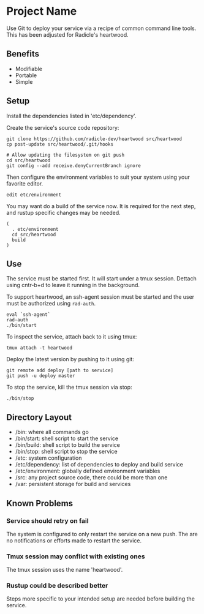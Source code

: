 # Project Name

Use Git to deploy your service via a recipe of common command line tools.  This has been
adjusted for Radicle's heartwood.

## Benefits

 - Modifiable
 - Portable
 - Simple

## Setup

Install the dependencies listed in 'etc/dependency'.

Create the service's source code repository:
```
git clone https://github.com/radicle-dev/heartwood src/heartwood
cp post-update src/heartwood/.git/hooks

# Allow updating the filesystem on git push
cd src/heartwood
git config --add receive.denyCurrentBranch ignore
```

Then configure the environment variables to suit your system using your
favorite editor.

```
edit etc/environment
```

You may want do a build of the service now.  It is required for the next step,
and rustup specific changes may be needed.

```
(
  . etc/environment
  cd src/heartwood
  build
)
```

## Use

The service must be started first.  It will start under a tmux session.
Dettach using cntr-b+d to leave it running in the background.

To support heartwood, an ssh-agent session must be started and the user must be
authorized using `rad-auth`.

```
eval `ssh-agent`
rad-auth
./bin/start
```

To inspect the service, attach back to it using tmux:

```
tmux attach -t heartwood
```

Deploy the latest version by pushing to it using git:

```
git remote add deploy [path to service]
git push -u deploy master
```

To stop the service, kill the tmux session via stop:

```
./bin/stop
```

## Directory Layout

 - /bin: where all commands go
 - /bin/start: shell script to start the service
 - /bin/build: shell script to build the service
 - /bin/stop: shell script to stop the service
 - /etc: system configuration
 - /etc/dependency: list of dependencies to deploy and build service
 - /etc/environment: globally defined environment variables
 - /src: any project source code, there could be more than one
 - /var: persistent storage for build and services

## Known Problems

### Service should retry on fail

The system is configured to only restart the service on a new push.  The are no
notifications or efforts made to restart the service.

### Tmux session may conflict with existing ones

The tmux session uses the name 'heartwood'.

### Rustup could be described better

Steps more specific to your intended setup are needed before building the
service.
